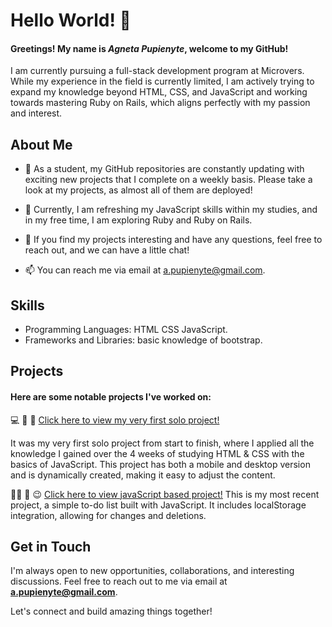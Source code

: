 # Hello World! 👋


 
#### Greetings! My name is ***Agneta Pupienyte***, welcome to my GitHub!
I am currently pursuing a full-stack development program at Microvers. While my experience in the field is currently limited, I am actively trying to expand my knowledge beyond HTML, CSS, and JavaScript and working towards mastering Ruby on Rails, which aligns perfectly with my passion and interest.

## About Me

- 🔭 As a student, my GitHub repositories are constantly updating with exciting new projects that I complete on a weekly basis. Please take a look at my projects, as almost all of them are deployed!

- 🌱  Currently, I am refreshing my JavaScript skills within my studies, and in my free time, I am exploring Ruby and Ruby on Rails.

- 💬  If you find my projects interesting and have any questions, feel free to reach out, and we can have a little chat!

- 📫 You can reach me via email at a.pupienyte@gmail.com.

## Skills

- Programming Languages: HTML CSS JavaScript.
- Frameworks and Libraries: basic knowledge of bootstrap.


## Projects

#### Here are some notable projects I've worked on:

 💻 💾 🤩 [Click here to view my very first solo project!](https://agneta1991.github.io/Capstone_project/) <br>

It was my very first solo project from start to finish, where I applied all the knowledge I gained over the 4 weeks of studying HTML & CSS with the basics of JavaScript. This project has both a mobile and desktop version and is dynamically created, making it easy to adjust the content.

👩‍💻 💃 😉  [Click here to view javaScript based project!](https://agneta1991.github.io/to-do-list/dist/)
This is my most recent project, a simple to-do list built with JavaScript. It includes localStorage integration, allowing for changes and deletions.

## Get in Touch

I'm always open to new opportunities, collaborations, and interesting discussions. Feel free to reach out to me via email at **a.pupienyte@gmail.com**.

Let's connect and build amazing things together!

